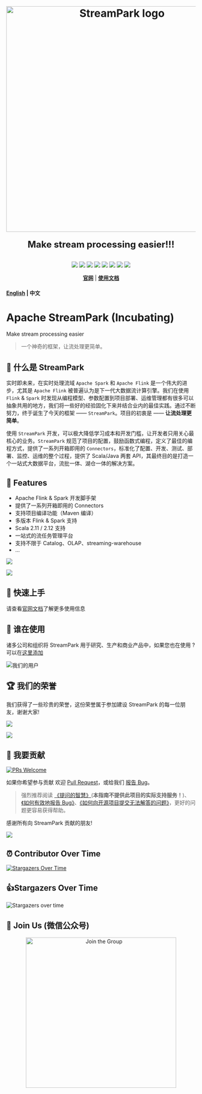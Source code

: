 <div align="center">
    <br/>
    <h1>
        <a href="https://streampark.apache.org" target="_blank" rel="noopener noreferrer">
        <img width="600" src="https://streampark.apache.org/image/logo_name.svg" alt="StreamPark logo">
        </a>
    </h1>
    <strong style="font-size: 1.5rem">Make stream processing easier!!!</strong>
</div>

<br/>

<p align="center">
  <img src="https://tokei.rs/b1/github/apache/streampark">
  <img src="https://img.shields.io/github/v/release/apache/streampark.svg">
  <img src="https://img.shields.io/github/stars/apache/streampark">
  <img src="https://img.shields.io/github/forks/apache/streampark">
  <img src="https://img.shields.io/github/issues/apache/streampark">
  <img src="https://img.shields.io/github/downloads/apache/streampark/total.svg">
  <img src="https://img.shields.io/github/languages/count/apache/streampark">
  <a href="https://www.apache.org/licenses/LICENSE-2.0.html"><img src="https://img.shields.io/badge/license-Apache%202-4EB1BA.svg"></a>
</p>


<div align="center">

**[官网](https://streampark.apache.org)** |
**[使用文档](https://streampark.apache.org/docs/intro)**

</div>

#### [English](README.md) | 中文

# Apache StreamPark (Incubating)

Make stream processing easier

> 一个神奇的框架，让流处理更简单。

## 🚀 什么是 StreamPark

实时即未来，在实时处理流域 `Apache Spark` 和 `Apache Flink` 是一个伟大的进步，尤其是 `Apache Flink` 被普遍认为是下一代大数据流计算引擎。我们在使用 `Flink` & `Spark` 时发现从编程模型、参数配置到项目部署、运维管理都有很多可以抽象共用的地方，我们将一些好的经验固化下来并结合业内的最佳实践。通过不断努力，终于诞生了今天的框架 —— `StreamPark`。项目的初衷是 —— **让流处理更简单**。

使用 `StreamPark` 开发，可以极大降低学习成本和开发门槛，让开发者只用关心最核心的业务。`StreamPark` 规范了项目的配置，鼓励函数式编程，定义了最佳的编程方式，提供了一系列开箱即用的 `Connectors`，标准化了配置、开发、测试、部署、监控、运维的整个过程，提供了 Scala/Java 两套 API，其最终目的是打造一个一站式大数据平台，流批一体、湖仓一体的解决方案。

## 🎉 Features

* Apache Flink & Spark 开发脚手架
* 提供了一系列开箱即用的 Connectors
* 支持项目编译功能（Maven 编译）
* 多版本 Flink & Spark 支持
* Scala 2.11 / 2.12 支持
* 一站式的流任务管理平台
* 支持不限于 Catalog、OLAP、streaming-warehouse
* ...

![](https://streampark.apache.org/image/dashboard.png)

![](https://user-images.githubusercontent.com/13284744/142746864-d807d728-423f-41c3-b90d-45ce2c21936b.png)

## 🚀 快速上手

请查看[官网文档](https://streampark.apache.org/docs/intro)了解更多使用信息

## 💋 谁在使用

诸多公司和组织将 StreamPark 用于研究、生产和商业产品中，如果您也在使用 ? 可以在[这里添加](https://github.com/apache/streampark/issues/163)

![我们的用户](https://streampark.apache.org/image/users.png)

## 🏆 我们的荣誉

我们获得了一些珍贵的荣誉，这份荣誉属于参加建设 StreamPark 的每一位朋友，谢谢大家!

![](https://user-images.githubusercontent.com/13284744/142746797-85ebf7b4-4105-4b5b-a023-0689c7fd1d2d.png)

![](https://user-images.githubusercontent.com/13284744/174478150-78e078b2-739f-49a3-8d49-d4763a01268f.jpg)

## 🤝 我要贡献

[![PRs Welcome](https://img.shields.io/badge/PRs-welcome-brightgreen.svg?style=flat-square)](https://github.com/apache/streampark/pulls)

如果你希望参与贡献 欢迎 [Pull Request](https://github.com/apache/streampark/pulls)，或给我们 [报告 Bug](https://github.com/apache/streampark/issues/new/choose)。

> 强烈推荐阅读 [《提问的智慧》](https://github.com/ryanhanwu/How-To-Ask-Questions-The-Smart-Way)(**本指南不提供此项目的实际支持服务！**)、[《如何有效地报告 Bug》](http://www.chiark.greenend.org.uk/%7Esgtatham/bugs-cn.html)、[《如何向开源项目提交无法解答的问题》](https://zhuanlan.zhihu.com/p/25795393)，更好的问题更容易获得帮助。

感谢所有向 StreamPark 贡献的朋友!

<a href="https://github.com/apache/streampark/graphs/contributors">
    <img src="https://contrib.rocks/image?repo=apache/streampark" />
</a>


## ⏰ Contributor Over Time

[![Stargazers Over Time](https://contributor-overtime-api.git-contributor.com/contributors-svg?chart=contributorOverTime&repo=apache/incubator-streampark)](https://git-contributor.com?chart=contributorOverTime&repo=apache/incubator-streampark)

## 👍Stargazers Over Time

![Stargazers over time](https://starchart.cc/apache/streampark.svg)

## 💬 Join Us (微信公众号)

<div align="center">
    <img src="https://streampark.apache.org/image/wx_qr.png" alt="Join the Group" height="400px"><br>
</div>
